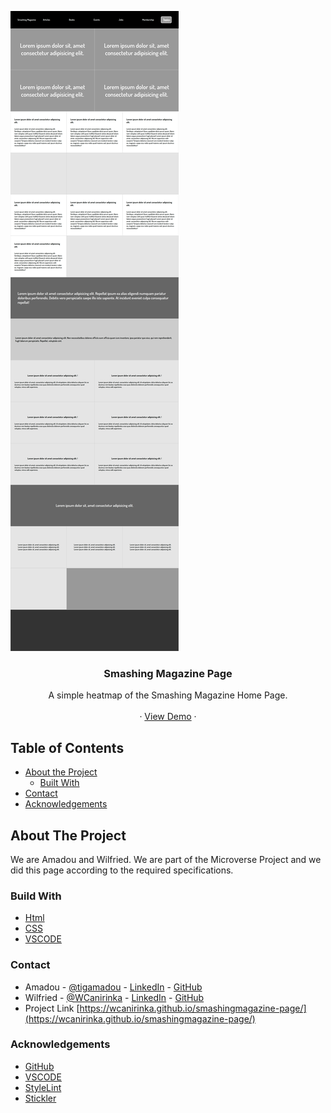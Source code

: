 <!-- PROJECT LOGO -->
![Screenshot Image](images/screen-shot.png)
<br />
<p align="center">
   <h3 align="center">Smashing Magazine Page</h3>

  <p align="center">
    A simple heatmap of the Smashing Magazine Home Page.
    <br />    
    <br />
    ·
     <a href="https://rawcdn.githack.com/WCanirinka/smashingmagazine-page/47e787f5528b0da7af8ccb0fbb0c0393bb65ef1d/index.html">View Demo</a>
    ·    
  </p>
</p>

<!-- TABLE OF CONTENTS -->
## Table of Contents

* [About the Project](#about-the-project)
  * [Built With](#built-with)
* [Contact](#contact)
* [Acknowledgements](#acknowledgements)



<!-- ABOUT THE PROJECT -->
## About The Project

  We are Amadou and Wilfried. We are part of the Microverse Project and we did this page according to the required specifications.  


### Build With

* [Html]()
* [CSS]()
* [VSCODE]()


### Contact
* Amadou - [@tigamadou](https://twitter.com/tigamadou) - [LinkedIn](https://www.linkedin.com/in/amadou-ibrahim-75769167) - [GitHub](https://github.com/genzaraki)
* Wilfried - [@WCanirinka](https://twitter.com/WCanirinka)  - [LinkedIn](https://www.linkedin.com/in/wilfried-canirinka-884ab0b6/) - [GitHub](https://github.com/WCanirinka)
* Project Link [https://wcanirinka.github.io/smashingmagazine-page/](https://wcanirinka.github.io/smashingmagazine-page/)

### Acknowledgements

* [GitHub](https://github.com)
* [VSCODE]()
* [StyleLint]()
* [Stickler]()
